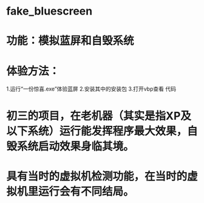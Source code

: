 # fake_bluescreen
# 功能：模拟蓝屏和自毁系统
# 体验方法：
1.运行“一份惊喜.exe”体验蓝屏
2.安装其中的安装包
3.打开vbp查看 代码
# 初三的项目，在老机器（其实是指XP及以下系统）运行能发挥程序最大效果，自毁系统启动效果身临其境。
# 具有当时的虚拟机检测功能，在当时的虚拟机里运行会有不同结局。
